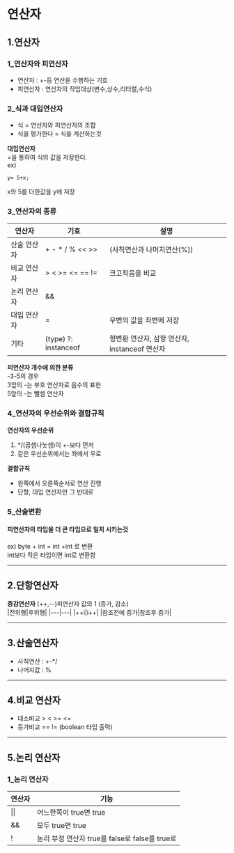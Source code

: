 연산자
======
1.연산자
-----
### 1_연산자와 피연산자
* 연산자 : +-등 연산을 수행하는 기호
* 피연산자 : 연산자의 작업대상(변수,상수,리터럴,수식)

### 2_식과 대입연산자
* 식 = 연산자와 피연산자의 조합
* 식을 평가한다 = 식을 계산하는것 

**대입연산자**   
=을 통하여 식의 값을 저장한다.   
ex)
```
y= 5+x;
```
x와 5를 더한값을 y에 저장

### 3_연산자의 종류

|연산자|기호|설명|
|---|---|---|
|산술 연산자| + - * / % << >>|(사칙연산과 나머지연산(%))|
|비교 연산자| > < >= <= == != |크고작음을 비교|
|논리 연산자| && || ! & ^ ~|그리고 또는 으로 조건 연결|
|대입 연산자| = |우변의 값을 좌변에 저장|
|기타|(type) ?: instanceof |형변환 연산자, 삼항 연산자, instanceof 연산자|

**피연산자 개수에 의한 분류**   
  -3-5의 경우   
	3앞의 -는 부호 연산자로 음수의 표현   
	5앞의 -는 뺄셈 연산자   
	
### 4_연산자의 우선순위와 결합규칙
**연산자의 우선순위**   
1. \*/(곱셈나눗셈)이 +-보다 먼저 
2. 같은 우선순위에서는 좌에서 우로

**결합규칙**
* 왼쪽에서 오른쪽순서로 연산 진행
* 단항, 대입 연산자만 그 반대로

### 5_산술변환
#### 피연산자의 타입을 더 큰 타입으로 일치 시키는것
ex) byte + int = int +int 로 변환   
int보다 작은 타입이면 int로 변환함

---
2.단항연산자
----

**증감연산자**
(++,--)피연산자 값의 1 (증가, 감소)   
|전위형|후위형|
|---|---|
|++i|i++|
|참조전에 증가|참조후 증가|

---
3.산술연산자
-----
* 사칙연산 : +-\*/
* 나머지값 : %

---
4.비교 연산자
---

* 대소비교 > < >= <=
* 등가비교  == !=	(boolean 타입 출력)

---
5.논리 연산자
---
### 1_논리 연산자 
|연산자|기능|
|---|---|
|\|\| |어느한쪽이 true면 true|
|&&|모두 true면 true|
|!|논리 부정 연산자 true를 false로 false를 true로|
